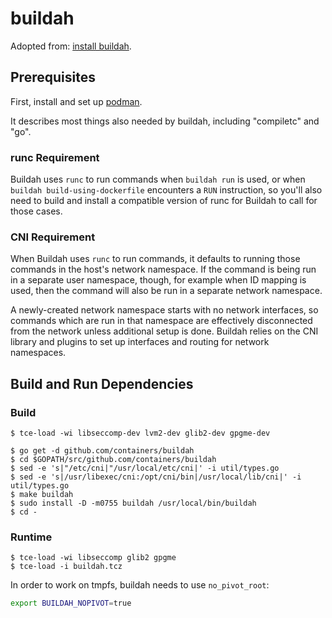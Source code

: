 # buildah

Adopted from: [install buildah](https://github.com/containers/buildah/blob/master/install.md).

## Prerequisites

First, install and set up [podman](building_podman.md).

It describes most things also needed by buildah, including "compiletc" and "go".

### runc Requirement

Buildah uses `runc` to run commands when `buildah run` is used, or when `buildah build-using-dockerfile`
encounters a `RUN` instruction, so you'll also need to build and install a compatible version of runc for Buildah to call for those cases.

### CNI Requirement

When Buildah uses `runc` to run commands, it defaults to running those commands
in the host's network namespace.  If the command is being run in a separate
user namespace, though, for example when ID mapping is used, then the command
will also be run in a separate network namespace.

A newly-created network namespace starts with no network interfaces, so
commands which are run in that namespace are effectively disconnected from the
network unless additional setup is done.  Buildah relies on the CNI library
and plugins to set up interfaces and routing for network namespaces.

## Build and Run Dependencies

### Build

``` console
$ tce-load -wi libseccomp-dev lvm2-dev glib2-dev gpgme-dev

$ go get -d github.com/containers/buildah
$ cd $GOPATH/src/github.com/containers/buildah
$ sed -e 's|"/etc/cni|"/usr/local/etc/cni|' -i util/types.go
$ sed -e 's|/usr/libexec/cni:/opt/cni/bin|/usr/local/lib/cni|' -i util/types.go
$ make buildah
$ sudo install -D -m0755 buildah /usr/local/bin/buildah
$ cd -
```

### Runtime

``` console
$ tce-load -wi libseccomp glib2 gpgme
$ tce-load -i buildah.tcz
```

In order to work on tmpfs, buildah needs to use `no_pivot_root`:

``` sh
export BUILDAH_NOPIVOT=true
```
